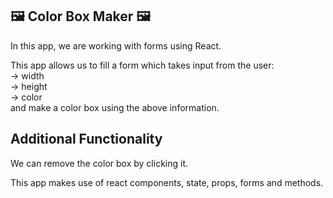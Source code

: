 ## 🖼 Color Box Maker 🖼 

In this app, we are working with forms using React.<br>

This app allows us to fill a form which takes input from the user:<br>
-> width <br>
-> height<br>
-> color <br>
and make a color box using the above information.<br>

## Additional Functionality

We can remove the color box by clicking it.<br>

This app makes use of react components, state, props, forms and methods. 
